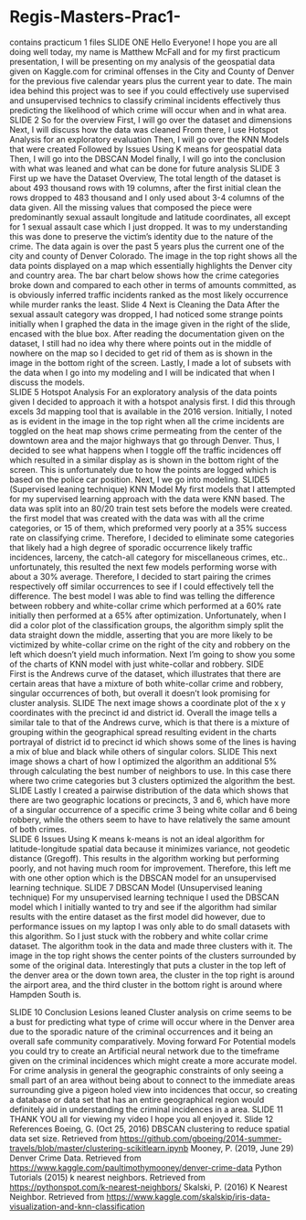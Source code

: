 # Regis-Masters-Prac1-
contains practicum 1 files
SLIDE ONE
Hello Everyone!
I hope you are all doing well today, my name is Matthew McFall and for my first practicum presentation, I will be presenting on my analysis of the geospatial data given on Kaggle.com for criminal offenses in the City and County of Denver for the previous five calendar years plus the current year to date. The main idea behind this project was to see if you could effectively use supervised and unsupervised technics to classify criminal incidents effectively thus predicting the likelihood of which crime will occur when and in what area. 
SLIDE 2
So for the overview
First, I will go over the dataset and dimensions
Next, I will discuss how the data was cleaned
From there, I use Hotspot Analysis for an exploratory evaluation
Then, I will go over the KNN Models that were created
Followed by Issues Using K means for geospatial data
Then, I will go into the DBSCAN Model
finally, I will go into the conclusion with what was leaned and what can be done for future analysis
SLIDE 3
First up we have the Dataset Overview,
The total length of the dataset is about 493 thousand rows with 19 columns, after the first initial clean the rows dropped to 483 thousand and I only used about 3-4 columns of the data given. All the missing values that composed the piece were predominantly sexual assault longitude and latitude coordinates, all except for 1 sexual assault case which I just dropped. It was to my understanding this was done to preserve the victim’s identity due to the nature of the crime. The data again is over the past 5 years plus the current one of the city and county of Denver Colorado. The image in the top right shows all the data points displayed on a map which essentially highlights the Denver city and country area. The bar chart below shows how the crime categories broke down and compared to each other in terms of amounts committed, as is obviously inferred traffic incidents ranked as the most likely occurrence while murder ranks the least.
Slide 4
Next is Cleaning the Data
After the sexual assault category was dropped, I had noticed some strange points initially when I graphed the data in the image given in the right of the slide, encased with the blue box. After reading the documentation given on the dataset, I still had no idea why there where points out in the middle of nowhere on the map so I decided to get rid of them as is shown in the image in the bottom right of the screen. Lastly, I made a lot of subsets with the data when I go into my modeling and I will be indicated that when I discuss the models.   
SLIDE 5
Hotspot Analysis
For an exploratory analysis of the data points given I decided to approach it with a hotspot analysis first. I did this through excels 3d mapping tool that is available in the 2016 version. Initially, I noted as is evident in the image in the top right when all the crime incidents are toggled on the heat map shows crime permeating from the center of the downtown area and the major highways that go through Denver. Thus, I decided to see what happens when I toggle off the traffic incidences off which resulted in a similar display as is shown in the bottom right of the screen. This is unfortunately due to how the points are logged which is based on the police car position. Next, I we go into modeling.
SLIDE5 (Supervised leaning technique)
KNN Model
My first models that I attempted for my supervised learning approach with the data were KNN based. The data was split into an 80/20 train test sets before the models were created. the first model that was created with the data was with all the crime categories, or 15 of them, which preformed very poorly at a 35% success rate on classifying crime. Therefore, I decided to eliminate some categories that likely had a high degree of sporadic occurrence likely traffic incidences, larceny, the catch-all category for miscellaneous crimes, etc.. unfortunately, this resulted the next few models performing worse with about a 30% average. Therefore, I decided to start pairing the crimes respectively off similar occurrences to see if I could effectively tell the difference. The best model I was able to find was telling the difference between robbery and white-collar crime which performed at a 60% rate initially then performed at a 65% after optimization. Unfortunately, when I did a color plot of the classification groups,  the algorithm simply split the data straight down the middle, asserting that you are more likely to be victimized by white-collar crime on the right of the city and robbery on the left which doesn’t yield much information. Next I’m going to show you some of the charts of KNN model with just white-collar and robbery.
SIDE  
First is the Andrews curve of the dataset, which illustrates that there are certain areas that have a mixture of both white-collar crime and robbery, singular occurrences of both, but overall it doesn’t look promising for cluster analysis.
SLIDE
The next image shows a coordinate plot of the x y coordinates with the precinct id and district id. Overall the image tells a similar tale to that of the Andrews curve, which is that there is a mixture of grouping within the geographical spread resulting evident in the charts portrayal of district id to precinct id which shows some of the lines is having a mix of blue and black while others of singular colors. 
SLIDE
This next image shows a chart of how I optimized the algorithm an additional 5% through calculating the best number of neighbors to use. In this case there where two crime categories but 3 clusters optimized the algorithm the best. 
SLIDE
Lastly I created a pairwise distribution of the data which shows that there are two geographic locations or precincts, 3 and 6, which have more of a singular occurrence of a specific crime 3 being white collar and 6 being robbery, while the others seem to have to have relatively the same amount of both crimes.   
SLIDE 6
Issues Using K means
k-means is not an ideal algorithm for latitude-longitude spatial data because it minimizes variance, not geodetic distance (Gregoff). This results in the algorithm working but performing poorly, and not having much room for improvement. Therefore, this left me with one other option which is the DBSCAN model for an unsupervised learning technique. 
SLIDE 7
DBSCAN Model (Unsupervised leaning technique)
For my unsupervised learning technique I used the DBSCAN model which I initially wanted to try and see if the algorithm had similar results with the entire dataset as the first model did however, due to performance issues on my laptop I was only able to do small datasets with this algorithm. So I just stuck with the robbery and white collar crime dataset. The algorithm took in the data and made three clusters with it. The image in the top right shows the center points of the clusters surrounded by some of the original data. Interestingly that puts a cluster in the top left of the denver area or the down town area, the cluster in the top right is around the airport area, and the third cluster in the bottom right is around where Hampden South is.   

SLIDE 10
Conclusion
	Lesions leaned
Cluster analysis on crime seems to be a bust for predicting what type of crime will occur where in the Denver area due to the sporadic nature of the criminal occurrences and it being an overall safe community comparatively.
	Moving forward
 For Potential models you could try to create an Artificial neural network due to the timeframe given on the criminal incidences which might create a more accurate model. For crime analysis in general the geographic constraints of only seeing a small part of an area without being about to connect to the immediate areas surrounding give a pigeon holed view into incidences that occur, so creating a database or data set that has an entire geographical region would definitely aid in understanding the criminal incidences in a area. 
SLIDE 11
THANK YOU all for viewing my video I hope you all enjoyed it. 
Slide 12
References
Boeing, G. (Oct 25, 2016) DBSCAN clustering to reduce spatial data set size. Retrieved from https://github.com/gboeing/2014-summer-travels/blob/master/clustering-scikitlearn.ipynb 
Mooney, P. (2019, June 29) Denver Crime Data. Retrieved from https://www.kaggle.com/paultimothymooney/denver-crime-data 
Python Tutorials (2015) k nearest neighbors. Retrieved from https://pythonspot.com/k-nearest-neighbors/
Skalski, P. (2016) K Nearest Neighbor. Retrieved from https://www.kaggle.com/skalskip/iris-data-visualization-and-knn-classification 

